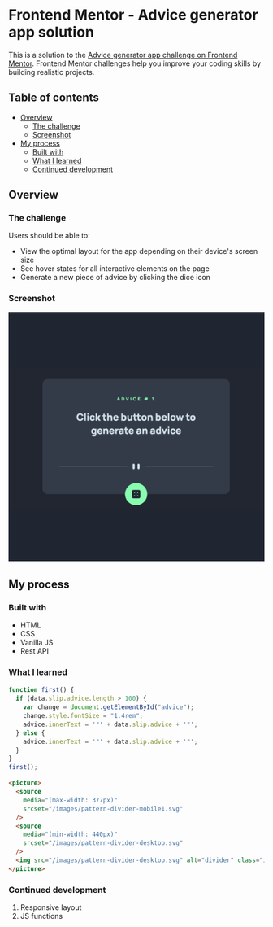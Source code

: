 # Frontend Mentor - Advice generator app solution

This is a solution to the [Advice generator app challenge on Frontend Mentor](https://www.frontendmentor.io/challenges/advice-generator-app-QdUG-13db). Frontend Mentor challenges help you improve your coding skills by building realistic projects.

## Table of contents

- [Overview](#overview)
  - [The challenge](#the-challenge)
  - [Screenshot](#screenshot)
- [My process](#my-process)
  - [Built with](#built-with)
  - [What I learned](#what-i-learned)
  - [Continued development](#continued-development)

## Overview

### The challenge

Users should be able to:

- View the optimal layout for the app depending on their device's screen size
- See hover states for all interactive elements on the page
- Generate a new piece of advice by clicking the dice icon

### Screenshot

![](/screenshots_result/desktop_advice.png)

## My process

### Built with

- HTML
- CSS
- Vanilla JS
- Rest API

### What I learned

```js
function first() {
  if (data.slip.advice.length > 100) {
    var change = document.getElementById("advice");
    change.style.fontSize = "1.4rem";
    advice.innerText = '"' + data.slip.advice + '"';
  } else {
    advice.innerText = '"' + data.slip.advice + '"';
  }
}
first();
```

```html
<picture>
  <source
    media="(max-width: 377px)"
    srcset="/images/pattern-divider-mobile1.svg"
  />
  <source
    media="(min-width: 440px)"
    srcset="/images/pattern-divider-desktop.svg"
  />
  <img src="/images/pattern-divider-desktop.svg" alt="divider" class="img" />
</picture>
```

### Continued development

1. Responsive layout
2. JS functions

